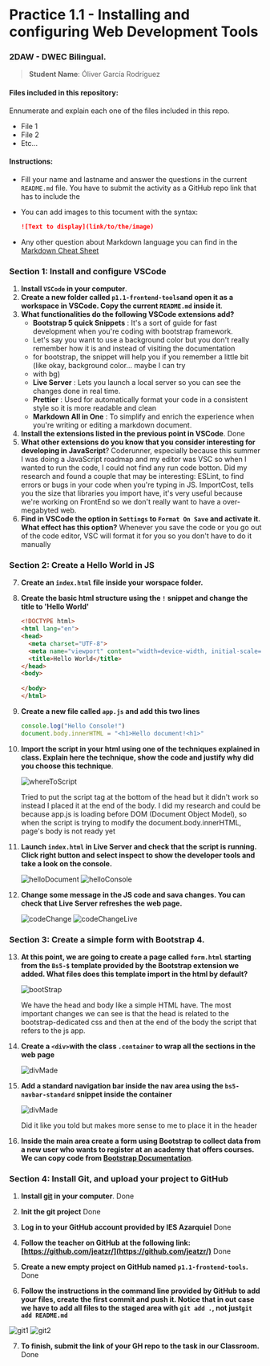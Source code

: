 # Practice 1.1 - Installing and configuring Web Development Tools

### 2DAW - DWEC Bilingual. 

> **Student Name**:  Óliver García Rodríguez

#### Files included in this repository:

Ennumerate and explain each one of the files included in this repo.

- File 1
- File 2
- Etc...

#### Instructions: 

- Fill your name and lastname and answer the questions in the current `README.md` file. You have to submit the activity as a GitHub repo link that has to include the 

- You can add images to this tocument with the syntax:

    ```md
    ![Text to display](link/to/the/image)
    ```

- Any other question about Markdown language you can find in the [Markdown Cheat Sheet](https://www.markdownguide.org/cheat-sheet/)

### Section 1: Install and configure VSCode

1. **Install `VSCode` in your computer**.
2. **Create a new folder called `p1.1-frontend-tools`and open it as a workspace in VSCode. Copy the current `README.md` inside it**.
3. **What functionalities do the following VSCode extensions add?**
   - **Bootstrap 5 quick Snippets** : It's a sort of guide for fast development when you're coding with bootstrap framework.
   - Let's say you want to use a background color but you don't really remember how it is and instead of visiting the documentation 
   - for bootstrap, the snippet will help you if you remember a little bit (like okay, background color... maybe I can try
   - with bg)
   - **Live Server** : Lets you launch a local server so you can see the changes done in real time.
   - **Prettier** : Used for automatically format your code in a consistent style so it is more readable and clean
   - **Markdown All in One** : To simplify and enrich the experience when you're writing or editing a markdown document.
4. **Install the extensions listed in the previous point in VSCode**. Done
5. **What other extensions do you know that you consider interesting for developing in JavaScript**?
   Coderunner, especially because this summer I was doing a JavaScript roadmap and my editor was VSC so when I wanted to run the code,
   I could not find any run code botton.
   Did my research and found a couple that may be interesting:
   ESLint, to find errors or bugs in your code when you're typing in JS.
   ImportCost, tells you the size that libraries you import have, it's very useful because we're working on FrontEnd so we don't really want
   to have a over-megabyted web.
6. **Find in VSCode the option in `Settings` to `Format On Save` and activate it. What effect has this option?** 
   Whenever you save the code or you go out of the code editor, VSC will format it for you so you don't have to do it manually

### Section 2: Create a Hello World in JS

7. **Create an `index.html` file inside your worspace folder.**
8. **Create the basic html structure using the `!` snippet and change the title to 'Hello World'**

    ````html
    <!DOCTYPE html>
    <html lang="en">
    <head>
      <meta charset="UTF-8">
      <meta name="viewport" content="width=device-width, initial-scale=1.0">
      <title>Hello World</title>
    </head>
    <body>
      
    </body>
    </html>
    ````

9. **Create a new file called `app.js` and add this two lines**

    ````javascript
    console.log("Hello Console!")
    document.body.innerHTML = "<h1>Hello document!<h1>"
    ````

10. **Import the script in your html using one of the techniques explained in class. Explain here the technique, show the code and justify why did you choose this technique**.
    
    ![whereToScript](images/code.png)

    Tried to put the script tag at the bottom of the head but it didn't work so instead I placed it at the end of the body.
    I did my research and could be because app.js is loading before DOM (Document Object Model), so when the script is trying to modify the document.body.innerHTML, page's body is not ready yet

11. **Launch `index.html` in Live Server and check that the script is running. Click right button and select inspect to show the developer tools and take a look on the console.**
    
    ![helloDocument](images/code2.png)
    ![helloConsole](images/code3.png)
    
12. **Change some message in the JS code and sava changes. You can check that Live Server refreshes the web page.**

    ![codeChange](images/code4.png)
    ![codeChangeLive](images/code5.png)

### Section 3: Create a simple form with Bootstrap 4. 

13. **At this point, we are going to create a page called `form.html` starting from the `Bs5-$` template provided by the Bootstrap extension we added. What files does this template import in the html by default?**
    
    ![bootStrap](images/code6.png)

    We have the head and body like a simple HTML have. The most important changes we can see is that the head is related to the bootstrap-dedicated
    css and then at the end of the body the script that refers to the js app.
    
14. **Create a `<div>`with the class `.container` to wrap all the sections in the web page**
    
    ![divMade](images/code7.png)
  
15. **Add a standard navigation bar inside the nav area using the `bs5-navbar-standard` snippet inside the container**
    
    ![divMade](images/code8.png)

    Did it like you told but makes more sense to me to place it in the header

16. **Inside the main area create a form using Bootstrap to collect data from a new user who wants to register at an academy that offers courses. We can copy code from [Bootstrap Documentation](https://getbootstrap.com/docs/5.0/forms/overview/)**. 
    
    

### Section 4: Install Git, and upload your project to GitHub

1.  **Install [git](https://git-scm.com/) in your computer**.
    Done
2.  **Init the git project**
   Done
    
3.  **Log in to your GitHub account provided by IES Azarquiel**
   Done
    
4.  **Follow the teacher on GitHub at the following link: [https://github.com/jeatzr/](https://github.com/jeatzr/)**
   Done
    
5.  **Create a new empty project on GitHub named `p1.1-frontend-tools`.**
   Done
    
6.  **Follow the instructions in the command line provided by GitHub to add your files, create the first commit and push it. Notice that in out case we have to add all files to the staged area with `git add .`, not just`git add README.md`** 

![git1](images/git.png)
![git2](images/git2.png)

    
7.  **To finish, submit the link of your GH repo to the task in our Classroom.**
   Done